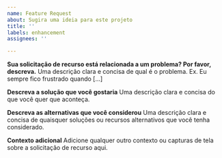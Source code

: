 ```yaml
---
name: Feature Request
about: Sugira uma ideia para este projeto
title: ''
labels: enhancement
assignees: ''

---
```


**Sua solicitação de recurso está relacionada a um problema? Por favor, descreva.**
Uma descrição clara e concisa de qual é o problema. Ex. Eu sempre fico frustrado quando [...]

**Descreva a solução que você gostaria**
Uma descrição clara e concisa do que você quer que aconteça.

**Descreva as alternativas que você considerou**
Uma descrição clara e concisa de quaisquer soluções ou recursos alternativos que você tenha considerado.

**Contexto adicional**
Adicione qualquer outro contexto ou capturas de tela sobre a solicitação de recurso aqui.
